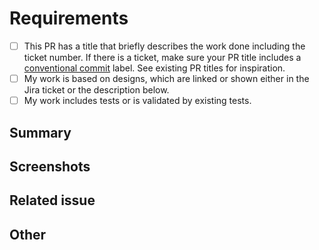 # Requirements

- [ ] This PR has a title that briefly describes the work done including the ticket number. If there is a ticket, make sure your PR title includes a [conventional commit](https://o3-docs.openmrs.org/docs/frontend-modules/contributing.en-US#contributing-guidelines) label. See existing PR titles for inspiration.
- [ ] My work is based on designs, which are linked or shown either in the Jira ticket or the description below.
- [ ] My work includes tests or is validated by existing tests.

## Summary
<!-- Please describe what problems your PR addresses. -->

## Screenshots
<!-- Required if you are making UI changes. -->

## Related issue
<!-- Paste the link to the Jira ticket here if one exists. -->
<!-- https://issues.openmrs.org/browse/O3- -->

## Other
<!-- Anything not covered above -->
